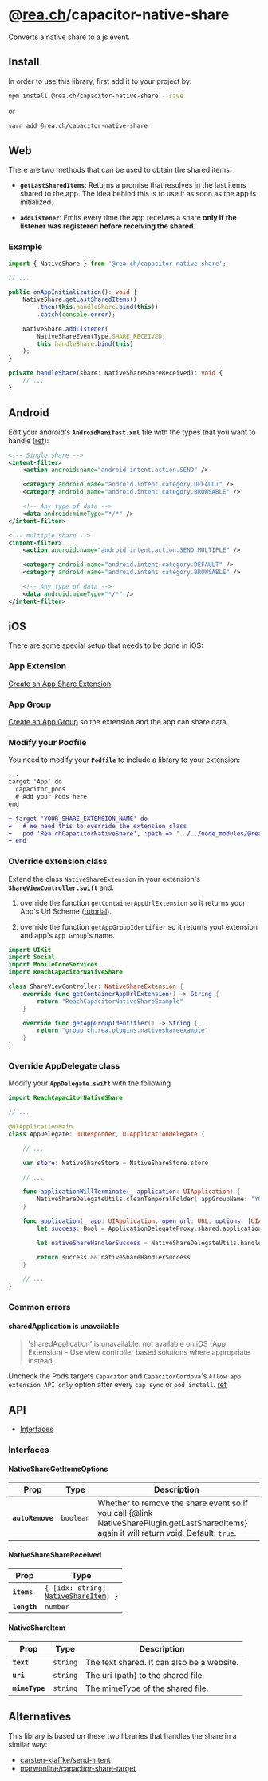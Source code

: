 # @[rea.ch](https://rea.ch)/capacitor-native-share

Converts a native share to a js event.

## Install

In order to use this library, first add it to your project by:

```bash
npm install @rea.ch/capacitor-native-share --save
```

or

```bash
yarn add @rea.ch/capacitor-native-share
```

## Web

There are two methods that can be used to obtain the shared items:

- **`getLastSharedItems`**: Returns a promise that resolves in the last items shared to the app. The idea behind this is to use it as soon as the app is initialized.

- **`addListener`**: Emits every time the app receives a share **only if the listener was registered before receiving the shared**.

### Example

```typescript
import { NativeShare } from '@rea.ch/capacitor-native-share';

// ...

public onAppInitialization(): void {
	NativeShare.getLastSharedItems()
		.then(this.handleShare.bind(this))
		.catch(console.error);

	NativeShare.addListener(
		NativeShareEventType.SHARE_RECEIVED,
		this.handleShare.bind(this)
	);
}

private handleShare(share: NativeShareShareReceived): void {
	// ...
}
```

## Android

Edit your android's **`AndroidManifest.xml`** file with the types that you want to handle ([ref](https://developer.android.com/guide/components/intents-filters#Receiving)):

```xml
<!-- Single share -->
<intent-filter>
	<action android:name="android.intent.action.SEND" />

	<category android:name="android.intent.category.DEFAULT" />
	<category android:name="android.intent.category.BROWSABLE" />

	<!-- Any type of data -->
	<data android:mimeType="*/*" />
</intent-filter>

<!-- multiple share -->
<intent-filter>
	<action android:name="android.intent.action.SEND_MULTIPLE" />

	<category android:name="android.intent.category.DEFAULT" />
	<category android:name="android.intent.category.BROWSABLE" />

	<!-- Any type of data -->
	<data android:mimeType="*/*" />
</intent-filter>
```

## iOS

There are some special setup that needs to be done in iOS:

### App Extension

[Create an App Share Extension](https://developer.apple.com/library/archive/documentation/General/Conceptual/ExtensibilityPG/ExtensionCreation.html#//apple_ref/doc/uid/TP40014214-CH5-SW1).

### App Group

[Create an App Group](https://medium.com/macoclock/data-sharing-between-app-and-app-extensions-4ffd95bf87e0) so the extension and the app can share data.

### Modify your Podfile

You need to modify your **`Podfile`** to include a library to your extension:

```diff
...
target 'App' do
  capacitor_pods
  # Add your Pods here
end

+ target 'YOUR_SHARE_EXTENSION_NAME' do
+   # We need this to override the extension class
+   pod 'Rea.chCapacitorNativeShare', :path => '../../node_modules/@rea.ch/capacitor-share-extension'
+ end

```

### Override extension class

Extend the class `NativeShareExtension` in your extension's **`ShareViewController.swift`** and:

1. override the function `getContainerAppUrlExtension` so it returns your App's Url Scheme ([tutorial](https://developer.apple.com/documentation/xcode/defining-a-custom-url-scheme-for-your-app)).

2. override the function `getAppGroupIdentifier` so it returns yout extension and app's `App Group`'s name.

```swift
import UIKit
import Social
import MobileCoreServices
import ReachCapacitorNativeShare

class ShareViewController: NativeShareExtension {
    override func getContainerAppUrlExtension() -> String {
        return "ReachCapacitorNativeShareExample"
    }

    override func getAppGroupIdentifier() -> String {
        return "group.ch.rea.plugins.nativeshareexample"
    }
}
```

### Override AppDelegate class

Modify your **`AppDelegate.swift`** with the following

```swift
import ReachCapacitorNativeShare

// ...

@UIApplicationMain
class AppDelegate: UIResponder, UIApplicationDelegate {

    // ...

    var store: NativeShareStore = NativeShareStore.store

	// ...

	func applicationWillTerminate(_ application: UIApplication) {
        NativeShareDelegateUtils.cleanTemporalFolder( appGroupName: "YOUR_APP_GROUP_NAME" )
    }

    func application(_ app: UIApplication, open url: URL, options: [UIApplication.OpenURLOptionsKey: Any] = [:]) -> Bool {
        let success: Bool = ApplicationDelegateProxy.shared.application(app, open: url, options: options)

        let nativeShareHandlerSuccess = NativeShareDelegateUtils.handleApplicationUrl(app: app, url: url, store: store)

        return success && nativeShareHandlerSuccess
    }

	// ...
}

```

### Common errors

#### sharedApplication is unavailable

> 'sharedApplication' is unavailable: not available on iOS (App Extension) - Use view controller based solutions where appropriate instead.

Uncheck the Pods targets `Capacitor` and `CapacitorCordova`'s `Allow app extension API only` option after every `cap sync` or `pod install`. [ref](https://stackoverflow.com/a/49770189)

## API

<docgen-index>

- [Interfaces](#interfaces)

</docgen-index>

<docgen-api>
<!--Update the source file JSDoc comments and rerun docgen to update the docs below-->

### Interfaces

#### NativeShareGetItemsOptions

| Prop             | Type                 | Description                                                                                                                               |
| ---------------- | -------------------- | ----------------------------------------------------------------------------------------------------------------------------------------- |
| **`autoRemove`** | <code>boolean</code> | Whether to remove the share event so if you call {@link NativeSharePlugin.getLastSharedItems} again it will return void. Default: `true`. |

#### NativeShareShareReceived

| Prop         | Type                                                                            |
| ------------ | ------------------------------------------------------------------------------- |
| **`items`**  | <code>{ [idx: string]: <a href="#nativeshareitem">NativeShareItem</a>; }</code> |
| **`length`** | <code>number</code>                                                             |

#### NativeShareItem

| Prop           | Type                | Description                                |
| -------------- | ------------------- | ------------------------------------------ |
| **`text`**     | <code>string</code> | The text shared. It can also be a website. |
| **`uri`**      | <code>string</code> | The uri (path) to the shared file.         |
| **`mimeType`** | <code>string</code> | The mimeType of the shared file.           |

</docgen-api>

## Alternatives

This library is based on these two libraries that handles the share in a similar way:

- [carsten-klaffke/send-intent](https://github.com/carsten-klaffke/send-intent)
- [marwonline/capacitor-share-target](https://github.com/marwonline/capacitor-share-target)
